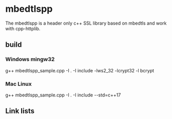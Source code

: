 # mbedtlspp

The mbedtlspp is a header only c++ SSL library based on mbedtls and work with cpp-httplib.

## build

### Windows mingw32

g++ mbedtlspp_sample.cpp -I . -I include -lws2_32 -lcrypt32 -l bcrypt

### Mac Linux
g++ mbedtlspp_sample.cpp -I . -I include --std=c++17

## Link lists

[google]: http://google.com/        "Google"



